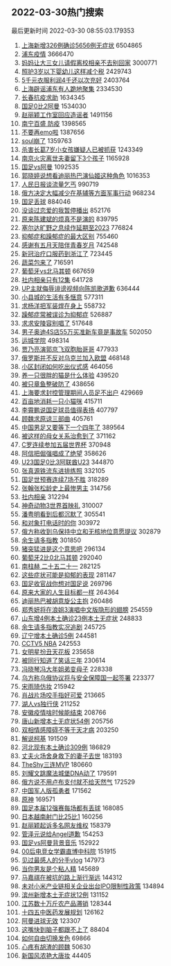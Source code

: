 ## 2022-03-30热门搜索 
最后更新时间 2022-03-30 08:55:03.179353 
1. [上海新增326例确诊5656例无症状](https://s.weibo.com/weibo?q=%23%E4%B8%8A%E6%B5%B7%E6%96%B0%E5%A2%9E326%E4%BE%8B%E7%A1%AE%E8%AF%8A5656%E4%BE%8B%E6%97%A0%E7%97%87%E7%8A%B6%23&Refer=top) 6504865
1. [浦东疫情](https://s.weibo.com/weibo?q=%23%E6%B5%A6%E4%B8%9C%E7%96%AB%E6%83%85%23&Refer=top) 3666470
1. [妈妈让大三女儿请假离校相亲不去别回家](https://s.weibo.com/weibo?q=%23%E5%A6%88%E5%A6%88%E8%AE%A9%E5%A4%A7%E4%B8%89%E5%A5%B3%E5%84%BF%E8%AF%B7%E5%81%87%E7%A6%BB%E6%A0%A1%E7%9B%B8%E4%BA%B2%E4%B8%8D%E5%8E%BB%E5%88%AB%E5%9B%9E%E5%AE%B6%23&Refer=top) 3000771
1. [照护3岁以下婴幼儿这样减个税](https://s.weibo.com/weibo?q=%23%E7%85%A7%E6%8A%A43%E5%B2%81%E4%BB%A5%E4%B8%8B%E5%A9%B4%E5%B9%BC%E5%84%BF%E8%BF%99%E6%A0%B7%E5%87%8F%E4%B8%AA%E7%A8%8E%23&Refer=top) 2429743
1. [5千元衣服利润4千还以次充好](https://s.weibo.com/weibo?q=%235%E5%8D%83%E5%85%83%E8%A1%A3%E6%9C%8D%E5%88%A9%E6%B6%A64%E5%8D%83%E8%BF%98%E4%BB%A5%E6%AC%A1%E5%85%85%E5%A5%BD%23&Refer=top) 2403764
1. [上海辟谣浦东有人跪地聚集](https://s.weibo.com/weibo?q=%23%E4%B8%8A%E6%B5%B7%E8%BE%9F%E8%B0%A3%E6%B5%A6%E4%B8%9C%E6%9C%89%E4%BA%BA%E8%B7%AA%E5%9C%B0%E8%81%9A%E9%9B%86%23&Refer=top) 2334530
1. [长春抗疫求助](https://s.weibo.com/weibo?q=%23%E9%95%BF%E6%98%A5%E6%8A%97%E7%96%AB%E6%B1%82%E5%8A%A9%23&Refer=top) 1634345
1. [国足0比2阿曼](https://s.weibo.com/weibo?q=%23%E5%9B%BD%E8%B6%B30%E6%AF%942%E9%98%BF%E6%9B%BC%23&Refer=top) 1534030
1. [赵丽颖工作室回应造谣者](https://s.weibo.com/weibo?q=%23%E8%B5%B5%E4%B8%BD%E9%A2%96%E5%B7%A5%E4%BD%9C%E5%AE%A4%E5%9B%9E%E5%BA%94%E9%80%A0%E8%B0%A3%E8%80%85%23&Refer=top) 1491156
1. [南宁百盛 防疫](https://s.weibo.com/weibo?q=%E5%8D%97%E5%AE%81%E7%99%BE%E7%9B%9B%20%E9%98%B2%E7%96%AB&Refer=top) 1398565
1. [不要再emo啦](https://s.weibo.com/weibo?q=%23%E4%B8%8D%E8%A6%81%E5%86%8Demo%E5%95%A6%23&Refer=top) 1387656
1. [soul崩了](https://s.weibo.com/weibo?q=soul%E5%B4%A9%E4%BA%86&Refer=top) 1359763
1. [杀害长葛7岁小女孩嫌疑人已被抓获](https://s.weibo.com/weibo?q=%23%E6%9D%80%E5%AE%B3%E9%95%BF%E8%91%9B7%E5%B2%81%E5%B0%8F%E5%A5%B3%E5%AD%A9%E5%AB%8C%E7%96%91%E4%BA%BA%E5%B7%B2%E8%A2%AB%E6%8A%93%E8%8E%B7%23&Refer=top) 1243349
1. [南京火灾离世夫妻留下3个孩子](https://s.weibo.com/weibo?q=%23%E5%8D%97%E4%BA%AC%E7%81%AB%E7%81%BE%E7%A6%BB%E4%B8%96%E5%A4%AB%E5%A6%BB%E7%95%99%E4%B8%8B3%E4%B8%AA%E5%AD%A9%E5%AD%90%23&Refer=top) 1165928
1. [国足vs阿曼](https://s.weibo.com/weibo?q=%23%E5%9B%BD%E8%B6%B3vs%E9%98%BF%E6%9B%BC%23&Refer=top) 1092535
1. [郭晓婷说想看迪丽热巴演仙姬这种角色](https://s.weibo.com/weibo?q=%23%E9%83%AD%E6%99%93%E5%A9%B7%E8%AF%B4%E6%83%B3%E7%9C%8B%E8%BF%AA%E4%B8%BD%E7%83%AD%E5%B7%B4%E6%BC%94%E4%BB%99%E5%A7%AC%E8%BF%99%E7%A7%8D%E8%A7%92%E8%89%B2%23&Refer=top) 1016353
1. [人民日报谈流量乞丐](https://s.weibo.com/weibo?q=%23%E4%BA%BA%E6%B0%91%E6%97%A5%E6%8A%A5%E8%B0%88%E6%B5%81%E9%87%8F%E4%B9%9E%E4%B8%90%23&Refer=top) 990719
1. [俄方决定大幅减少在基辅等方面军事行动](https://s.weibo.com/weibo?q=%23%E4%BF%84%E6%96%B9%E5%86%B3%E5%AE%9A%E5%A4%A7%E5%B9%85%E5%87%8F%E5%B0%91%E5%9C%A8%E5%9F%BA%E8%BE%85%E7%AD%89%E6%96%B9%E9%9D%A2%E5%86%9B%E4%BA%8B%E8%A1%8C%E5%8A%A8%23&Refer=top) 968234
1. [国足丢球](https://s.weibo.com/weibo?q=%23%E5%9B%BD%E8%B6%B3%E4%B8%A2%E7%90%83%23&Refer=top) 884046
1. [没谈过恋爱的我暂停播出](https://s.weibo.com/weibo?q=%23%E6%B2%A1%E8%B0%88%E8%BF%87%E6%81%8B%E7%88%B1%E7%9A%84%E6%88%91%E6%9A%82%E5%81%9C%E6%92%AD%E5%87%BA%23&Refer=top) 852176
1. [原来陈建斌的烦真不是演的](https://s.weibo.com/weibo?q=%23%E5%8E%9F%E6%9D%A5%E9%99%88%E5%BB%BA%E6%96%8C%E7%9A%84%E7%83%A6%E7%9C%9F%E4%B8%8D%E6%98%AF%E6%BC%94%E7%9A%84%23&Refer=top) 839795
1. [塞尔达旷野之息续作延期至2023](https://s.weibo.com/weibo?q=%23%E5%A1%9E%E5%B0%94%E8%BE%BE%E6%97%B7%E9%87%8E%E4%B9%8B%E6%81%AF%E7%BB%AD%E4%BD%9C%E5%BB%B6%E6%9C%9F%E8%87%B32023%23&Refer=top) 776824
1. [抑郁症和躁郁症的最大区别](https://s.weibo.com/weibo?q=%23%E6%8A%91%E9%83%81%E7%97%87%E5%92%8C%E8%BA%81%E9%83%81%E7%97%87%E7%9A%84%E6%9C%80%E5%A4%A7%E5%8C%BA%E5%88%AB%23&Refer=top) 755460
1. [感谢有五月天陪伴青春岁月](https://s.weibo.com/weibo?q=%23%E6%84%9F%E8%B0%A2%E6%9C%89%E4%BA%94%E6%9C%88%E5%A4%A9%E9%99%AA%E4%BC%B4%E9%9D%92%E6%98%A5%E5%B2%81%E6%9C%88%23&Refer=top) 742548
1. [新冠治疗口服药到浙江了](https://s.weibo.com/weibo?q=%23%E6%96%B0%E5%86%A0%E6%B2%BB%E7%96%97%E5%8F%A3%E6%9C%8D%E8%8D%AF%E5%88%B0%E6%B5%99%E6%B1%9F%E4%BA%86%23&Refer=top) 723445
1. [蔬菜包来了](https://s.weibo.com/weibo?q=%23%E8%94%AC%E8%8F%9C%E5%8C%85%E6%9D%A5%E4%BA%86%23&Refer=top) 716591
1. [葡萄牙vs北马其顿](https://s.weibo.com/weibo?q=%23%E8%91%A1%E8%90%84%E7%89%99vs%E5%8C%97%E9%A9%AC%E5%85%B6%E9%A1%BF%23&Refer=top) 667659
1. [社内相亲只有12集](https://s.weibo.com/weibo?q=%23%E7%A4%BE%E5%86%85%E7%9B%B8%E4%BA%B2%E5%8F%AA%E6%9C%8912%E9%9B%86%23&Refer=top) 641728
1. [UP主就侮辱诽谤视频向陈凯歌道歉](https://s.weibo.com/weibo?q=%23UP%E4%B8%BB%E5%B0%B1%E4%BE%AE%E8%BE%B1%E8%AF%BD%E8%B0%A4%E8%A7%86%E9%A2%91%E5%90%91%E9%99%88%E5%87%AF%E6%AD%8C%E9%81%93%E6%AD%89%23&Refer=top) 636444
1. [小县城的生活有多惬意](https://s.weibo.com/weibo?q=%23%E5%B0%8F%E5%8E%BF%E5%9F%8E%E7%9A%84%E7%94%9F%E6%B4%BB%E6%9C%89%E5%A4%9A%E6%83%AC%E6%84%8F%23&Refer=top) 577311
1. [求杨洋把军装焊在身上](https://s.weibo.com/weibo?q=%23%E6%B1%82%E6%9D%A8%E6%B4%8B%E6%8A%8A%E5%86%9B%E8%A3%85%E7%84%8A%E5%9C%A8%E8%BA%AB%E4%B8%8A%23&Refer=top) 558732
1. [躁郁症常被误诊为抑郁症](https://s.weibo.com/weibo?q=%23%E8%BA%81%E9%83%81%E7%97%87%E5%B8%B8%E8%A2%AB%E8%AF%AF%E8%AF%8A%E4%B8%BA%E6%8A%91%E9%83%81%E7%97%87%23&Refer=top) 526887
1. [求求安陵容别唱了](https://s.weibo.com/weibo?q=%23%E6%B1%82%E6%B1%82%E5%AE%89%E9%99%B5%E5%AE%B9%E5%88%AB%E5%94%B1%E4%BA%86%23&Refer=top) 517648
1. [男子奥迪4S店55万买准新车竟是事故车](https://s.weibo.com/weibo?q=%23%E7%94%B7%E5%AD%90%E5%A5%A5%E8%BF%AA4S%E5%BA%9755%E4%B8%87%E4%B9%B0%E5%87%86%E6%96%B0%E8%BD%A6%E7%AB%9F%E6%98%AF%E4%BA%8B%E6%95%85%E8%BD%A6%23&Refer=top) 502050
1. [运城学院](https://s.weibo.com/weibo?q=%E8%BF%90%E5%9F%8E%E5%AD%A6%E9%99%A2&Refer=top) 498314
1. [贾乃亮演郭京飞双胞胎哥哥](https://s.weibo.com/weibo?q=%23%E8%B4%BE%E4%B9%83%E4%BA%AE%E6%BC%94%E9%83%AD%E4%BA%AC%E9%A3%9E%E5%8F%8C%E8%83%9E%E8%83%8E%E5%93%A5%E5%93%A5%23&Refer=top) 477933
1. [俄罗斯并不反对乌克兰加入欧盟](https://s.weibo.com/weibo?q=%23%E4%BF%84%E7%BD%97%E6%96%AF%E5%B9%B6%E4%B8%8D%E5%8F%8D%E5%AF%B9%E4%B9%8C%E5%85%8B%E5%85%B0%E5%8A%A0%E5%85%A5%E6%AC%A7%E7%9B%9F%23&Refer=top) 468148
1. [小区封闭如何吃出仪式感](https://s.weibo.com/weibo?q=%E5%B0%8F%E5%8C%BA%E5%B0%81%E9%97%AD%E5%A6%82%E4%BD%95%E5%90%83%E5%87%BA%E4%BB%AA%E5%BC%8F%E6%84%9F&Refer=top) 464056
1. [养一只很胖的猫是什么体验](https://s.weibo.com/weibo?q=%23%E5%85%BB%E4%B8%80%E5%8F%AA%E5%BE%88%E8%83%96%E7%9A%84%E7%8C%AB%E6%98%AF%E4%BB%80%E4%B9%88%E4%BD%93%E9%AA%8C%23&Refer=top) 439520
1. [被只章鱼整破防了](https://s.weibo.com/weibo?q=%23%E8%A2%AB%E5%8F%AA%E7%AB%A0%E9%B1%BC%E6%95%B4%E7%A0%B4%E9%98%B2%E4%BA%86%23&Refer=top) 438656
1. [上海要求封控管理期间人员足不出户](https://s.weibo.com/weibo?q=%23%E4%B8%8A%E6%B5%B7%E8%A6%81%E6%B1%82%E5%B0%81%E6%8E%A7%E7%AE%A1%E7%90%86%E6%9C%9F%E9%97%B4%E4%BA%BA%E5%91%98%E8%B6%B3%E4%B8%8D%E5%87%BA%E6%88%B7%23&Refer=top) 429669
1. [百亩地消耗一只小猫咪](https://s.weibo.com/weibo?q=%23%E7%99%BE%E4%BA%A9%E5%9C%B0%E6%B6%88%E8%80%97%E4%B8%80%E5%8F%AA%E5%B0%8F%E7%8C%AB%E5%92%AA%23&Refer=top) 415711
1. [李霄鹏说国足球员值得表扬](https://s.weibo.com/weibo?q=%23%E6%9D%8E%E9%9C%84%E9%B9%8F%E8%AF%B4%E5%9B%BD%E8%B6%B3%E7%90%83%E5%91%98%E5%80%BC%E5%BE%97%E8%A1%A8%E6%89%AC%23&Refer=top) 407797
1. [顾魏求原谅三部曲](https://s.weibo.com/weibo?q=%23%E9%A1%BE%E9%AD%8F%E6%B1%82%E5%8E%9F%E8%B0%85%E4%B8%89%E9%83%A8%E6%9B%B2%23&Refer=top) 405761
1. [中国男足又要等下一个四年了](https://s.weibo.com/weibo?q=%23%E4%B8%AD%E5%9B%BD%E7%94%B7%E8%B6%B3%E5%8F%88%E8%A6%81%E7%AD%89%E4%B8%8B%E4%B8%80%E4%B8%AA%E5%9B%9B%E5%B9%B4%E4%BA%86%23&Refer=top) 389564
1. [被这样的母女关系治愈到了](https://s.weibo.com/weibo?q=%23%E8%A2%AB%E8%BF%99%E6%A0%B7%E7%9A%84%E6%AF%8D%E5%A5%B3%E5%85%B3%E7%B3%BB%E6%B2%BB%E6%84%88%E5%88%B0%E4%BA%86%23&Refer=top) 371162
1. [C罗连续参加五届世界杯](https://s.weibo.com/weibo?q=C%E7%BD%97%E8%BF%9E%E7%BB%AD%E5%8F%82%E5%8A%A0%E4%BA%94%E5%B1%8A%E4%B8%96%E7%95%8C%E6%9D%AF&Refer=top) 370948
1. [阿信把倔强唱成了绝望](https://s.weibo.com/weibo?q=%23%E9%98%BF%E4%BF%A1%E6%8A%8A%E5%80%94%E5%BC%BA%E5%94%B1%E6%88%90%E4%BA%86%E7%BB%9D%E6%9C%9B%23&Refer=top) 358626
1. [U23国足0比3阿联酋U23](https://s.weibo.com/weibo?q=%23U23%E5%9B%BD%E8%B6%B30%E6%AF%943%E9%98%BF%E8%81%94%E9%85%8BU23%23&Refer=top) 344870
1. [张真源铁流东进排练照](https://s.weibo.com/weibo?q=%23%E5%BC%A0%E7%9C%9F%E6%BA%90%E9%93%81%E6%B5%81%E4%B8%9C%E8%BF%9B%E6%8E%92%E7%BB%83%E7%85%A7%23&Refer=top) 332105
1. [国足世预赛连续7场不胜](https://s.weibo.com/weibo?q=%23%E5%9B%BD%E8%B6%B3%E4%B8%96%E9%A2%84%E8%B5%9B%E8%BF%9E%E7%BB%AD7%E5%9C%BA%E4%B8%8D%E8%83%9C%23&Refer=top) 318289
1. [张翰张松龄史上最惨男主](https://s.weibo.com/weibo?q=%23%E5%BC%A0%E7%BF%B0%E5%BC%A0%E6%9D%BE%E9%BE%84%E5%8F%B2%E4%B8%8A%E6%9C%80%E6%83%A8%E7%94%B7%E4%B8%BB%23&Refer=top) 314756
1. [社内相亲](https://s.weibo.com/weibo?q=%23%E7%A4%BE%E5%86%85%E7%9B%B8%E4%BA%B2%23&Refer=top) 312294
1. [神奇动物3世界首映礼](https://s.weibo.com/weibo?q=%23%E7%A5%9E%E5%A5%87%E5%8A%A8%E7%89%A93%E4%B8%96%E7%95%8C%E9%A6%96%E6%98%A0%E7%A4%BC%23&Refer=top) 310007
1. [潘粤明看到后都沉默了](https://s.weibo.com/weibo?q=%23%E6%BD%98%E7%B2%A4%E6%98%8E%E7%9C%8B%E5%88%B0%E5%90%8E%E9%83%BD%E6%B2%89%E9%BB%98%E4%BA%86%23&Refer=top) 305541
1. [和对象打电话时的你](https://s.weibo.com/weibo?q=%23%E5%92%8C%E5%AF%B9%E8%B1%A1%E6%89%93%E7%94%B5%E8%AF%9D%E6%97%B6%E7%9A%84%E4%BD%A0%23&Refer=top) 303972
1. [俄方称收到乌保持中立和无核地位意愿提议](https://s.weibo.com/weibo?q=%23%E4%BF%84%E6%96%B9%E7%A7%B0%E6%94%B6%E5%88%B0%E4%B9%8C%E4%BF%9D%E6%8C%81%E4%B8%AD%E7%AB%8B%E5%92%8C%E6%97%A0%E6%A0%B8%E5%9C%B0%E4%BD%8D%E6%84%8F%E6%84%BF%E6%8F%90%E8%AE%AE%23&Refer=top) 302879
1. [余生请多指教](https://s.weibo.com/weibo?q=%23%E4%BD%99%E7%94%9F%E8%AF%B7%E5%A4%9A%E6%8C%87%E6%95%99%23&Refer=top) 301850
1. [猪突猛进是这个意思吧](https://s.weibo.com/weibo?q=%23%E7%8C%AA%E7%AA%81%E7%8C%9B%E8%BF%9B%E6%98%AF%E8%BF%99%E4%B8%AA%E6%84%8F%E6%80%9D%E5%90%A7%23&Refer=top) 296134
1. [葡萄牙2比0北马其顿](https://s.weibo.com/weibo?q=%23%E8%91%A1%E8%90%84%E7%89%992%E6%AF%940%E5%8C%97%E9%A9%AC%E5%85%B6%E9%A1%BF%23&Refer=top) 292040
1. [南柱赫 二十五二十一](https://s.weibo.com/weibo?q=%E5%8D%97%E6%9F%B1%E8%B5%AB%20%E4%BA%8C%E5%8D%81%E4%BA%94%E4%BA%8C%E5%8D%81%E4%B8%80&Refer=top) 282125
1. [这些症状可能是抑郁的表现](https://s.weibo.com/weibo?q=%23%E8%BF%99%E4%BA%9B%E7%97%87%E7%8A%B6%E5%8F%AF%E8%83%BD%E6%98%AF%E6%8A%91%E9%83%81%E7%9A%84%E8%A1%A8%E7%8E%B0%23&Refer=top) 281147
1. [国足收官战你想对国足说](https://s.weibo.com/weibo?q=%23%E5%9B%BD%E8%B6%B3%E6%94%B6%E5%AE%98%E6%88%98%E4%BD%A0%E6%83%B3%E5%AF%B9%E5%9B%BD%E8%B6%B3%E8%AF%B4%23&Refer=top) 269796
1. [原来大家的人生目标都一样](https://s.weibo.com/weibo?q=%23%E5%8E%9F%E6%9D%A5%E5%A4%A7%E5%AE%B6%E7%9A%84%E4%BA%BA%E7%94%9F%E7%9B%AE%E6%A0%87%E9%83%BD%E4%B8%80%E6%A0%B7%23&Refer=top) 264364
1. [迪丽热巴被胡意旋公主抱](https://s.weibo.com/weibo?q=%23%E8%BF%AA%E4%B8%BD%E7%83%AD%E5%B7%B4%E8%A2%AB%E8%83%A1%E6%84%8F%E6%97%8B%E5%85%AC%E4%B8%BB%E6%8A%B1%23&Refer=top) 260486
1. [郑秀妍将在浪姐3演唱中文版隐形的翅膀](https://s.weibo.com/weibo?q=%23%E9%83%91%E7%A7%80%E5%A6%8D%E5%B0%86%E5%9C%A8%E6%B5%AA%E5%A7%903%E6%BC%94%E5%94%B1%E4%B8%AD%E6%96%87%E7%89%88%E9%9A%90%E5%BD%A2%E7%9A%84%E7%BF%85%E8%86%80%23&Refer=top) 254559
1. [山东增4例本土确诊23例本土无症状](https://s.weibo.com/weibo?q=%23%E5%B1%B1%E4%B8%9C%E5%A2%9E4%E4%BE%8B%E6%9C%AC%E5%9C%9F%E7%A1%AE%E8%AF%8A23%E4%BE%8B%E6%9C%AC%E5%9C%9F%E6%97%A0%E7%97%87%E7%8A%B6%23&Refer=top) 248833
1. [余生请多指教实况追剧](https://s.weibo.com/weibo?q=%23%E4%BD%99%E7%94%9F%E8%AF%B7%E5%A4%9A%E6%8C%87%E6%95%99%E5%AE%9E%E5%86%B5%E8%BF%BD%E5%89%A7%23&Refer=top) 245725
1. [辽宁增本土确诊5例](https://s.weibo.com/weibo?q=%23%E8%BE%BD%E5%AE%81%E5%A2%9E%E6%9C%AC%E5%9C%9F%E7%A1%AE%E8%AF%8A5%E4%BE%8B%23&Refer=top) 244581
1. [CCTV5 NBA](https://s.weibo.com/weibo?q=CCTV5%20NBA&Refer=top) 242553
1. [女明星扮丑天花板](https://s.weibo.com/weibo?q=%23%E5%A5%B3%E6%98%8E%E6%98%9F%E6%89%AE%E4%B8%91%E5%A4%A9%E8%8A%B1%E6%9D%BF%23&Refer=top) 235658
1. [被同行知道了笑话三年](https://s.weibo.com/weibo?q=%23%E8%A2%AB%E5%90%8C%E8%A1%8C%E7%9F%A5%E9%81%93%E4%BA%86%E7%AC%91%E8%AF%9D%E4%B8%89%E5%B9%B4%23&Refer=top) 230614
1. [冯晓琴冯大年姐弟变母子](https://s.weibo.com/weibo?q=%23%E5%86%AF%E6%99%93%E7%90%B4%E5%86%AF%E5%A4%A7%E5%B9%B4%E5%A7%90%E5%BC%9F%E5%8F%98%E6%AF%8D%E5%AD%90%23&Refer=top) 228338
1. [乌方称乌俄协议将与安全保障国一起签署](https://s.weibo.com/weibo?q=%23%E4%B9%8C%E6%96%B9%E7%A7%B0%E4%B9%8C%E4%BF%84%E5%8D%8F%E8%AE%AE%E5%B0%86%E4%B8%8E%E5%AE%89%E5%85%A8%E4%BF%9D%E9%9A%9C%E5%9B%BD%E4%B8%80%E8%B5%B7%E7%AD%BE%E7%BD%B2%23&Refer=top) 223377
1. [宋雨琦仿妆](https://s.weibo.com/weibo?q=%23%E5%AE%8B%E9%9B%A8%E7%90%A6%E4%BB%BF%E5%A6%86%23&Refer=top) 215942
1. [肖战片场咬手指好可爱](https://s.weibo.com/weibo?q=%23%E8%82%96%E6%88%98%E7%89%87%E5%9C%BA%E5%92%AC%E6%89%8B%E6%8C%87%E5%A5%BD%E5%8F%AF%E7%88%B1%23&Refer=top) 213665
1. [湖人vs独行侠](https://s.weibo.com/weibo?q=%23%E6%B9%96%E4%BA%BAvs%E7%8B%AC%E8%A1%8C%E4%BE%A0%23&Refer=top) 211252
1. [安徽疫情啥时候能结束](https://s.weibo.com/weibo?q=%23%E5%AE%89%E5%BE%BD%E7%96%AB%E6%83%85%E5%95%A5%E6%97%B6%E5%80%99%E8%83%BD%E7%BB%93%E6%9D%9F%23&Refer=top) 208766
1. [唐山新增本土无症状54例](https://s.weibo.com/weibo?q=%23%E5%94%90%E5%B1%B1%E6%96%B0%E5%A2%9E%E6%9C%AC%E5%9C%9F%E6%97%A0%E7%97%87%E7%8A%B654%E4%BE%8B%23&Refer=top) 205756
1. [双相情感障碍不等于天才病](https://s.weibo.com/weibo?q=%23%E5%8F%8C%E7%9B%B8%E6%83%85%E6%84%9F%E9%9A%9C%E7%A2%8D%E4%B8%8D%E7%AD%89%E4%BA%8E%E5%A4%A9%E6%89%8D%E7%97%85%23&Refer=top) 203250
1. [解说柯基](https://s.weibo.com/weibo?q=%E8%A7%A3%E8%AF%B4%E6%9F%AF%E5%9F%BA&Refer=top) 191509
1. [河北现有本土确诊309例](https://s.weibo.com/weibo?q=%23%E6%B2%B3%E5%8C%97%E7%8E%B0%E6%9C%89%E6%9C%AC%E5%9C%9F%E7%A1%AE%E8%AF%8A309%E4%BE%8B%23&Refer=top) 186829
1. [丈夫火场舍身救下的妻子去世](https://s.weibo.com/weibo?q=%23%E4%B8%88%E5%A4%AB%E7%81%AB%E5%9C%BA%E8%88%8D%E8%BA%AB%E6%95%91%E4%B8%8B%E7%9A%84%E5%A6%BB%E5%AD%90%E5%8E%BB%E4%B8%96%23&Refer=top) 183193
1. [TheShy三连MVP](https://s.weibo.com/weibo?q=%23TheShy%E4%B8%89%E8%BF%9EMVP%23&Refer=top) 180660
1. [刘耀文跳魔法城堡DNA动了](https://s.weibo.com/weibo?q=%23%E5%88%98%E8%80%80%E6%96%87%E8%B7%B3%E9%AD%94%E6%B3%95%E5%9F%8E%E5%A0%A1DNA%E5%8A%A8%E4%BA%86%23&Refer=top) 179591
1. [俄方说不用卢布支付就不给天然气](https://s.weibo.com/weibo?q=%23%E4%BF%84%E6%96%B9%E8%AF%B4%E4%B8%8D%E7%94%A8%E5%8D%A2%E5%B8%83%E6%94%AF%E4%BB%98%E5%B0%B1%E4%B8%8D%E7%BB%99%E5%A4%A9%E7%84%B6%E6%B0%94%23&Refer=top) 172529
1. [中国军人版孤勇者](https://s.weibo.com/weibo?q=%23%E4%B8%AD%E5%9B%BD%E5%86%9B%E4%BA%BA%E7%89%88%E5%AD%A4%E5%8B%87%E8%80%85%23&Refer=top) 171562
1. [原神](https://s.weibo.com/weibo?q=%23%E5%8E%9F%E7%A5%9E%23&Refer=top) 169571
1. [国足本届12强赛每场都有丢球](https://s.weibo.com/weibo?q=%23%E5%9B%BD%E8%B6%B3%E6%9C%AC%E5%B1%8A12%E5%BC%BA%E8%B5%9B%E6%AF%8F%E5%9C%BA%E9%83%BD%E6%9C%89%E4%B8%A2%E7%90%83%23&Refer=top) 168085
1. [日本越南射门比25比1](https://s.weibo.com/weibo?q=%23%E6%97%A5%E6%9C%AC%E8%B6%8A%E5%8D%97%E5%B0%84%E9%97%A8%E6%AF%9425%E6%AF%941%23&Refer=top) 160256
1. [赵丽颖起诉多名网友维权](https://s.weibo.com/weibo?q=%23%E8%B5%B5%E4%B8%BD%E9%A2%96%E8%B5%B7%E8%AF%89%E5%A4%9A%E5%90%8D%E7%BD%91%E5%8F%8B%E7%BB%B4%E6%9D%83%23&Refer=top) 158379
1. [管泽元说给Angel道歉](https://s.weibo.com/weibo?q=%23%E7%AE%A1%E6%B3%BD%E5%85%83%E8%AF%B4%E7%BB%99Angel%E9%81%93%E6%AD%89%23&Refer=top) 154253
1. [国足vs阿曼背景音乐](https://s.weibo.com/weibo?q=%23%E5%9B%BD%E8%B6%B3vs%E9%98%BF%E6%9B%BC%E8%83%8C%E6%99%AF%E9%9F%B3%E4%B9%90%23&Refer=top) 152922
1. [00后电竞女学霸直博中科院](https://s.weibo.com/weibo?q=%2300%E5%90%8E%E7%94%B5%E7%AB%9E%E5%A5%B3%E5%AD%A6%E9%9C%B8%E7%9B%B4%E5%8D%9A%E4%B8%AD%E7%A7%91%E9%99%A2%23&Refer=top) 151915
1. [见过最感人的分手vlog](https://s.weibo.com/weibo?q=%23%E8%A7%81%E8%BF%87%E6%9C%80%E6%84%9F%E4%BA%BA%E7%9A%84%E5%88%86%E6%89%8Bvlog%23&Refer=top) 147973
1. [当你男友是个粘人精](https://s.weibo.com/weibo?q=%23%E5%BD%93%E4%BD%A0%E7%94%B7%E5%8F%8B%E6%98%AF%E4%B8%AA%E7%B2%98%E4%BA%BA%E7%B2%BE%23&Refer=top) 145689
1. [马嘉祺在被坑的路上渐行渐远](https://s.weibo.com/weibo?q=%23%E9%A9%AC%E5%98%89%E7%A5%BA%E5%9C%A8%E8%A2%AB%E5%9D%91%E7%9A%84%E8%B7%AF%E4%B8%8A%E6%B8%90%E8%A1%8C%E6%B8%90%E8%BF%9C%23&Refer=top) 144312
1. [未对小米产业链相关企业出台IPO限制性政策](https://s.weibo.com/weibo?q=%23%E6%9C%AA%E5%AF%B9%E5%B0%8F%E7%B1%B3%E4%BA%A7%E4%B8%9A%E9%93%BE%E7%9B%B8%E5%85%B3%E4%BC%81%E4%B8%9A%E5%87%BA%E5%8F%B0IPO%E9%99%90%E5%88%B6%E6%80%A7%E6%94%BF%E7%AD%96%23&Refer=top) 134894
1. [滨州新增本土无症状12例](https://s.weibo.com/weibo?q=%23%E6%BB%A8%E5%B7%9E%E6%96%B0%E5%A2%9E%E6%9C%AC%E5%9C%9F%E6%97%A0%E7%97%87%E7%8A%B612%E4%BE%8B%23&Refer=top) 131152
1. [江苏数十万斤农产品滞销](https://s.weibo.com/weibo?q=%23%E6%B1%9F%E8%8B%8F%E6%95%B0%E5%8D%81%E4%B8%87%E6%96%A4%E5%86%9C%E4%BA%A7%E5%93%81%E6%BB%9E%E9%94%80%23&Refer=top) 128344
1. [十四五中医药发展规划](https://s.weibo.com/weibo?q=%23%E5%8D%81%E5%9B%9B%E4%BA%94%E4%B8%AD%E5%8C%BB%E8%8D%AF%E5%8F%91%E5%B1%95%E8%A7%84%E5%88%92%23&Refer=top) 126162
1. [阿曼进球无效](https://s.weibo.com/weibo?q=%23%E9%98%BF%E6%9B%BC%E8%BF%9B%E7%90%83%E6%97%A0%E6%95%88%23&Refer=top) 123307
1. [这嘴快到脑子都跟不上了](https://s.weibo.com/weibo?q=%23%E8%BF%99%E5%98%B4%E5%BF%AB%E5%88%B0%E8%84%91%E5%AD%90%E9%83%BD%E8%B7%9F%E4%B8%8D%E4%B8%8A%E4%BA%86%23&Refer=top) 88404
1. [如何自由切换发色](https://s.weibo.com/weibo?q=%23%E5%A6%82%E4%BD%95%E8%87%AA%E7%94%B1%E5%88%87%E6%8D%A2%E5%8F%91%E8%89%B2%23&Refer=top) 69866
1. [心疼有胡渣的顾魏](https://s.weibo.com/weibo?q=%23%E5%BF%83%E7%96%BC%E6%9C%89%E8%83%A1%E6%B8%A3%E7%9A%84%E9%A1%BE%E9%AD%8F%23&Refer=top) 50630
1. [新国风浓艳大唐妆](https://s.weibo.com/weibo?q=%23%E6%96%B0%E5%9B%BD%E9%A3%8E%E6%B5%93%E8%89%B3%E5%A4%A7%E5%94%90%E5%A6%86%23&Refer=top) 44405
